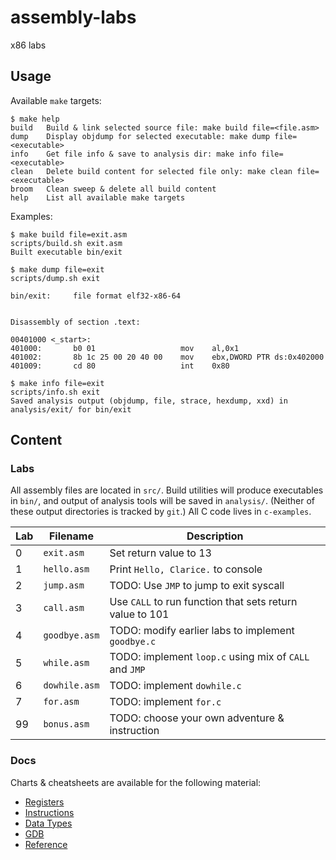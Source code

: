 # assembly-labs
x86 labs

## Usage
Available `make` targets:
```
$ make help
build   Build & link selected source file: make build file=<file.asm>
dump    Display objdump for selected executable: make dump file=<executable>
info    Get file info & save to analysis dir: make info file=<executable>
clean   Delete build content for selected file only: make clean file=<executable>
broom   Clean sweep & delete all build content
help    List all available make targets
```

Examples:
```
$ make build file=exit.asm
scripts/build.sh exit.asm
Built executable bin/exit
```

```
$ make dump file=exit
scripts/dump.sh exit

bin/exit:     file format elf32-x86-64


Disassembly of section .text:

00401000 <_start>:
401000:       b0 01                   mov    al,0x1
401002:       8b 1c 25 00 20 40 00    mov    ebx,DWORD PTR ds:0x402000
401009:       cd 80                   int    0x80
```

```
$ make info file=exit
scripts/info.sh exit
Saved analysis output (objdump, file, strace, hexdump, xxd) in analysis/exit/ for bin/exit
```

## Content
### Labs
All assembly files are located in `src/`. Build utilities will produce executables in `bin/`, and
output of analysis tools will be saved in `analysis/`. (Neither of these output directories is tracked
by `git`.) All C code lives in `c-examples`.

| Lab      | Filename | Description |
| ----------- | ----------- | -----------  |
| 0   | `exit.asm` | Set return value to 13 |
| 1   | `hello.asm` | Print `Hello, Clarice.` to console |
| 2   | `jump.asm`  | TODO: Use `JMP` to jump to exit syscall |
| 3   | `call.asm` | Use `CALL` to run function that sets return value to 101 |
| 4   | `goodbye.asm` | TODO: modify earlier labs to implement `goodbye.c` |
| 5   | `while.asm` | TODO: implement `loop.c` using mix of `CALL` and `JMP` |
| 6   | `dowhile.asm` | TODO: implement `dowhile.c` |
| 7   | `for.asm` | TODO: implement `for.c` |
| 99  | `bonus.asm` | TODO: choose your own adventure & instruction |

### Docs
Charts & cheatsheets are available for the following material:
- [Registers](docs/registers.md)
- [Instructions](docs/instructions.md)
- [Data Types](docs/data_types.md)
- [GDB](docs/gdb.md)
- [Reference](docs/reference.md)
